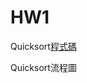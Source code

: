 # HW1
Quicksort[程式碼](https://nbviewer.jupyter.org/github/shunlinnn/shunlinnn/blob/master/week5/Untitled5.ipynb)

Quicksort流程圖
